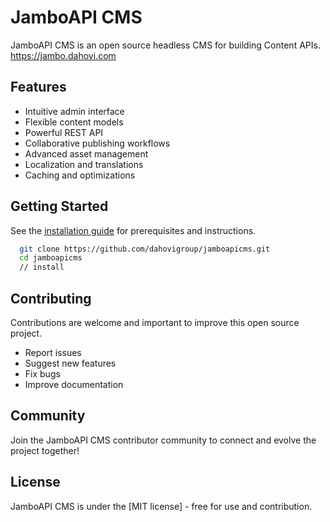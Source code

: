 # JamboAPI CMS 

JamboAPI CMS is an open source headless CMS for building Content APIs.
https://jambo.dahovi.com

## Features

- Intuitive admin interface
- Flexible content models
- Powerful REST API
- Collaborative publishing workflows
- Advanced asset management
- Localization and translations
- Caching and optimizations

## Getting Started

See the [installation guide](https://jambo.dahovi.com/docs/installation/) for prerequisites and instructions.

```sh
  git clone https://github.com/dahovigroup/jamboapicms.git
  cd jamboapicms
  // install
```
## Contributing

Contributions are welcome and important to improve this open source project.

- Report issues
- Suggest new features
- Fix bugs
- Improve documentation

## Community

Join the JamboAPI CMS contributor community to connect and evolve the project together!


## License

JamboAPI CMS is under the [MIT license] - free for use and contribution.
